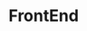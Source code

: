 <!-- generated by markdown-notes-tree -->

# FrontEnd

<!-- optional markdown-notes-tree directory description starts here -->

<!-- optional markdown-notes-tree directory description ends here -->



